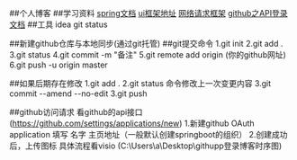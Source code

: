 ##个人博客
##学习资料
[spring文档](https://spring.io/guides/gs/serving-web-content/)
[ui框架地址](https://v3.bootcss.com/getting-started/)
[网络请求框架](https://square.github.io/okhttp/)
[github之API登录文档](https://developer.github.com/apps/building-oauth-apps/authorizing-oauth-apps/)
##工具
idea
git
status
 


##新建github仓库与本地同步(通过git托管)
##git提交命令
1.git init
2.git add .
3.git status
4.git commit -m "备注"
5.git remote add origin (你的github网址)
6.git push -u origin master

##如果后期存在修改
1.git add .
2.git status
命令修改上一次变更内容
3.git commit --amend --no-edit
3.git push

##github访问请求
看github的api接口
(https://github.com/settings/applications/new)
1.新建github OAuth application
填写 名字
    主页地址（一般默认创建springboot的组织）
2.创建成功后，上传图标
具体流程看visio (C:\Users\a\Desktop\githupp登录博客时序图)